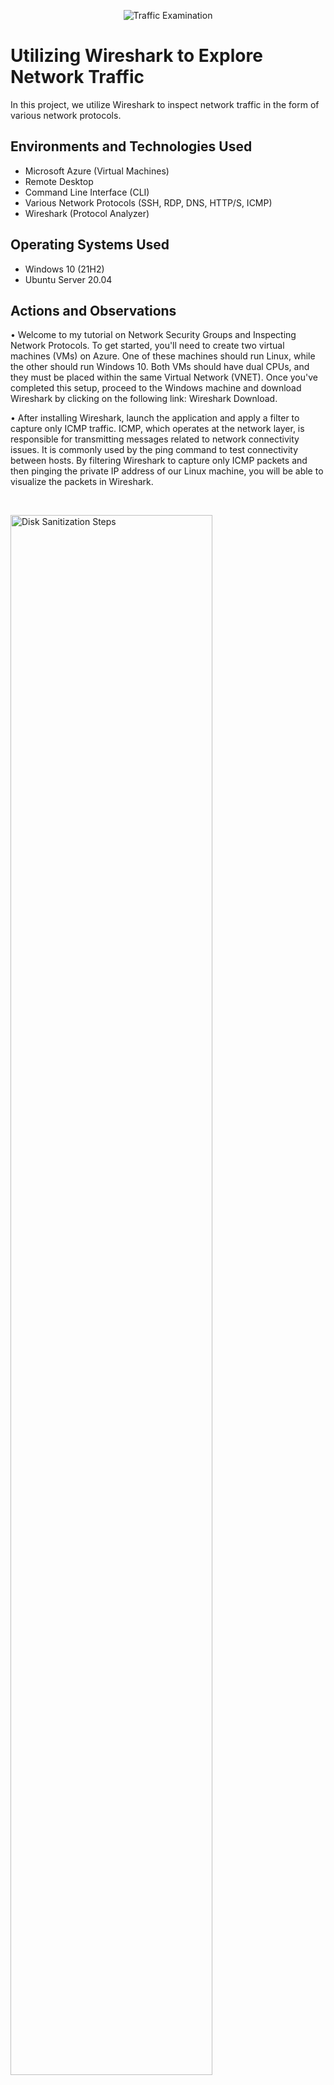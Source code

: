 <p align="center">
<img src="https://i.imgur.com/Ua7udoS.png" alt="Traffic Examination"/>
</p>

<h1>Utilizing Wireshark to Explore Network Traffic</h1>
In this project, we utilize Wireshark to inspect network traffic in the form of various network protocols. <br />




<h2>Environments and Technologies Used</h2>

- Microsoft Azure (Virtual Machines)
- Remote Desktop
- Command Line Interface (CLI)
- Various Network Protocols (SSH, RDP, DNS, HTTP/S, ICMP)
- Wireshark (Protocol Analyzer)

<h2>Operating Systems Used </h2>

- Windows 10 (21H2)
- Ubuntu Server 20.04

<h2>Actions and Observations</h2>

<p>
</p>
<p>
• Welcome to my tutorial on Network Security Groups and Inspecting Network Protocols. To get started, you'll need to create two virtual machines (VMs) on Azure. One of these machines should run Linux, while the other should run Windows 10. Both VMs should have dual CPUs, and they must be placed within the same Virtual Network (VNET). Once you've completed this setup, proceed to the Windows machine and download Wireshark by clicking on the following link: Wireshark Download. 
  </p>
  
• After installing Wireshark, launch the application and apply a filter to capture only ICMP traffic. ICMP, which operates at the network layer, is responsible for transmitting messages related to network connectivity issues. It is commonly used by the ping command to test connectivity between hosts. By filtering Wireshark to capture only ICMP packets and then pinging the private IP address of our Linux machine, you will be able to visualize the packets in Wireshark.



</p>
<br />
<p>
<img src="https://i.imgur.com/IIUShxp.png" height="80%" width="80%" alt="Disk Sanitization Steps"/>
</p>
<p>
• We can inspect each individual packet and see the actual data that is being sent in each ping, as demonstrated in the picture below
</p>
<br />
<p>
<img src="https://i.imgur.com/GLxSIG3.png" height="80%" width="80%" alt="Disk Sanitization Steps"/>
</p>
<p>
• Next, we will perpetually ping the Linux machine with the command ping -t. This will continually ping the machine until we decide to stop it, while the Windows machine is pinging the Linux machine we will go to the Linux machine and block inbound ICMP traffic on its firewall. Once we do that we will stop receiving echo replies from the Linux machine. We will block ICMP by creating a new Network Security Group on the Linux machine that will be set to block ICMP. We can then re-allow the traffic by allowing ICMP in the Network Security Groups page in Azure.
</p>
<br />
<img src="https://i.imgur.com/5vXO75R.png" height="80%" width="80%" alt="Disk Sanitization Steps"/>
</p>
<img src="https://i.imgur.com/Asl80tN.png" height="80%" width="80%" alt="Disk Sanitization Steps"/>
<p>
• Next, we will use our Windows machine to SSH into the Linux machine. SSH will give us access to the machine's CLI. We will also set the Wireshark filter to capture SSH packets only. When we SSH into the Linux machine with the command "ssh labuser@10.0.0.5" (private IP address) we can see that Wireshark starts to immediately capture SSH packets, as shown in the picture below.
</p>
<br />
<img src="https://i.imgur.com/zteR41r.png" height="80%" width="80%" alt="Disk Sanitization Steps"/>
</p>
<p>
• Now we will use Wireshark to filter for the Dynamic Host Configuration Protocol (DHCP). This operates on UDP ports 67 and 68. It is used to assign IP addresses to client machines. We will request a new IP address with the command "ipconfig /renew". You can see this traffic pictured below.
 
</p>
<br />
<img src="https://i.imgur.com/vU8fpQf.png" height="80%" width="80%" alt="Disk Sanitization Steps"/>
</p>
<p>
• Now we'll analyze DNS (Domain Name Server) traffic by filtering it on Wireshark the same way. We will initiate DNS traffic by typing in the command "nslookup www.google.com." This command essentially asks our DNS server what is Google's IP address. DNS traffic utilizes port number 53. 
</p>
<br />
<img src="https://i.imgur.com/VMcwmsO.png" height="80%" width="80%" alt="Disk Sanitization Steps"/>
</p>
<p>
• Lastly, we will filter for RDP (Remote Desktop Protocol) traffic, which operates on port 3389. When we enter tcp.port==3389 traffic is spammed nonstop because we are using Remote Desktop Protocol to connect to our Virtual Machine. 
</p>
<br />
<img src="https://i.imgur.com/VxXGv6X.png" height="80%" width="80%" alt="Disk Sanitization Steps"/>
</p>
<p>

